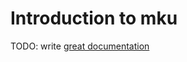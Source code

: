 # Introduction to mku

TODO: write [great documentation](http://jacobian.org/writing/what-to-write/)
